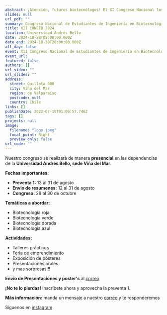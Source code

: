 ```yaml
---
abstract: ¡Atención, futuros biotecnólogos! El XI Congreso Nacional los está esperando. Un evento imperdible con charlas top, talleres súper cool y mucho networking.
slides: null
url_pdf: ""
summary: Congreso Nacional de Estudiantes de Ingeniería en Biotecnología y carreras afines.
title: XII CONEIB 2024
location: Universidad Andrés Bello
date: 2024-10-28T08:00:00.000Z
date_end: 2024-10-30T20:00:00.000Z
all_day: false
event: XII Congreso Nacional de Estudiantes de Ingeniería en Biotecnología
event_url: 
featured: false
authors: []
url_video: ""
url_slides: ""
address:
  street: Quillota 980
  city: Viña del Mar
  region: de Valparaíso
  postcode: null
  country: Chile
links: []
publishDate: 2022-07-19T01:06:57.746Z
tags: []
projects: null
image:
  filename: "logo.jpeg"
  focal_point: Right
  preview_only: false
url_code: ""
---
```

Nuestro congreso se realizará de manera **presencial** en las dependencias de la **Universidad Andrés Bello, sede Viña del Mar**.

**Fechas importantes:**
* **Preventa 1:** 13 al 31 de agosto
* **Envio de resumenes:** 12 al 31 de agosto
* **Congreso:** 28 al 30 de octubre

**Temáticas a abordar:**
* Biotecnología roja
* Biotecnología verde
* Biotecnología dorada
* Biotecnología azul

**Actividades:**
* Talleres prácticos
* Feria de emprendimiento
* Exposición de pósteres
* Presentaciones orales
* y mas sorpresas!!!

**Envio de Presentaciones y poster's** al [correo](coneib.aneib@gmail.com)

**¡No te lo pierdas!** Inscríbete ahora y aprovecha la preventa 1. 

**Más información:** manda un mensaje a nuestro [correo](coneib.aneib@gmail.com) y te responderemos

Síguenos en [instagram](https://www.instagram.com/coneib_2024/) 
